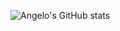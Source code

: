 ![Angelo's GitHub stats](https://github-readme-stats.vercel.app/api?username=angelosachet&show_icons=true&theme=synthwave)
